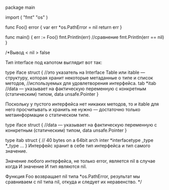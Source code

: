 package main

import (
	"fmt"
	"os"
)

func Foo() error {
	var err *os.PathError = nil
	return err
}

func main() {
	err := Foo()
	fmt.Println(err)
	//сравнение
	fmt.Println(err == nil)
}

/*Вывод
< nil >
false

Тип interface под капотом выглядит вот так:

type iface struct {
	//это указатель на Interface Table или itable — структуру, которая хранит некоторые метаданные о типе и список методов,
	//используемых для удовлетворения интерфейса.
    tab  *itab
	//data — указывает на фактическую переменную с конкретным (статическим) типом,
    data unsafe.Pointer
}

Поскольку у пустого интерфейса нет никаких методов, то и itable для него просчитывать и хранить не нужно — достаточно только метаинформации о статическом типе.

type iface struct {
	//data — указывает на фактическую переменную с конкретным (статическим) типом,
    data unsafe.Pointer
}


type itab struct { // 40 bytes on a 64bit arch
    inter *interfacetype
    _type *_type
    ...
}
Интерфейс хранит в себе тип интерфейса и тип самого значение.

Значение любого интерфейса, не только error, является nil в случае когда И значение И тип являются nil.

Функция Foo возвращает nil типа *os.PathError, результат мы сравниваем с nil типа nil, откуда и следует их неравенство.
*/
